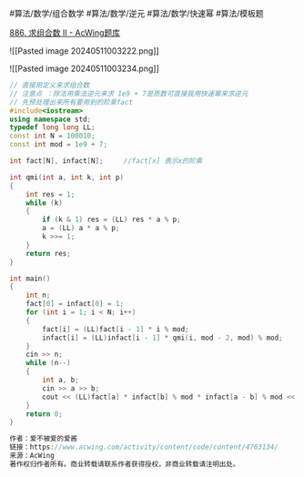 
#算法/数学/组合数学 #算法/数学/逆元 #算法/数学/快速幂 #算法/模板题 

[886. 求组合数 II - AcWing题库](https://www.acwing.com/problem/content/888/)



![[Pasted image 20240511003222.png]]


![[Pasted image 20240511003234.png]]

```cpp
// 直接用定义来求组合数
// 注意点 ：除法用乘法逆元来求 1e9 + 7是质数可直接我用快速幂来求逆元
// 先预处理出来所有要用到的阶乘fact
#include<iostream>
using namespace std;
typedef long long LL;
const int N = 100010;
const int mod = 1e9 + 7;

int fact[N], infact[N];     //fact[x] 表示x的阶乘

int qmi(int a, int k, int p)
{
    int res = 1;
    while (k)
    {
        if (k & 1) res = (LL) res * a % p;
        a = (LL) a * a % p;
        k >>= 1;
    }
    return res;
}

int main()
{
    int n;
    fact[0] = infact[0] = 1;
    for (int i = 1; i < N; i++)
    {
        fact[i] = (LL)fact[i - 1] * i % mod;
        infact[i] = (LL)infact[i - 1] * qmi(i, mod - 2, mod) % mod;
    }
    cin >> n;
    while (n--)
    {
        int a, b;
        cin >> a >> b;
        cout << (LL)fact[a] * infact[b] % mod * infact[a - b] % mod << endl;        //这里强转注意，md卡了劳资好久日
    }
    return 0;
}

作者：爱不被爱的爱酱
链接：https://www.acwing.com/activity/content/code/content/4763134/
来源：AcWing
著作权归作者所有。商业转载请联系作者获得授权，非商业转载请注明出处。

```